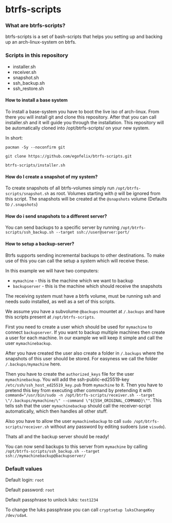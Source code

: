# btrfs-scripts

### What are btrfs-scripts? 
btrfs-scripts is a set of bash-scripts that helps you setting up and backing up an arch-linux-system on btrfs.

### Scripts in this repository
 - installer.sh
 - receiver.sh
 - snapshot.sh
 - ssh_backup.sh
 - ssh_restore.sh

#### How to install a base system
To install a base-system you have to boot the live iso of arch-linux.
From there you will install git and clone this repository.
After that you can call installer.sh and it will guide you through the installation.
This repository will be automatically cloned into /opt/btrfs-scripts/ on your new system.

In short:

`pacman -Sy --noconfirm git`

`git clone https://github.com/egofelix/btrfs-scripts.git`

`btrfs-scripts/installer.sh`

#### How do I create a snapshot of my system?
To create snapshots of all btrfs-volumes simply run `/opt/btrfs-scripts/snapshot.sh` as root.
Volumes starting with `@` will be ignored from this script.
The snapshots will be created at the `@snapshots` volume (Defaults to `/.snapshots`)

#### How do i send snapshots to a different server?
You can send backups to a specific server by running `/opt/btrfs-scripts/ssh_backup.sh --target ssh://user@server:port/`

#### How to setup a backup-server?
Btrfs supports sending incremental backups to other destinations. To make use of this you can call the setup a system which will receive these.

In this example we will have two computers:
- `mymachine` - this is the machine which we want to backup
- `backupserver` - this is the machine which should receive the snapshots

The receiving system must have a btrfs volume, must be running ssh and needs sudo installed, as well as a set of this scripts.

We assume you have a subvolume `@backups` mountet at `/.backups` and have this scripts present at `/opt/btrfs-scripts`.

First you need to create a user which should be used for `mymachine` to connect `backupserver`. If you want to backup multiple machines then create a user for each machine. In our example we will keep it simple and call the user `mymachinebackup`.

After you have created the user also create a folder in `/.backups` where the snapshots of this user should be stored. For easyness we call the folder `/.backups/mymachine` here.

Then you have to create the `authorized_keys` file for the user `mymachinebackup`.
You will add the ssh-public-ed25519-key `/etc/ssh/ssh_host_ed25519_key.pub` from `mymachine` to it. Then you have to pretend this key from executing other command by pretending it with `command="/usr/bin/sudo -n /opt/btrfs-scripts/receiver.sh --target \"/.backups/mymachine/\" --command \"${SSH_ORIGINAL_COMMAND}\""`. This tells ssh that the user `mymachinebackup` should call the receiver-script automatically, which then handles all other stuff.

Also you have to allow the user `mymachinebackup` to call `sudo /opt/btrfs-scripts/receiver.sh` without any password by editing sudoers (use `visudo`).

Thats all and the backup server should be ready!

You can now send backups to this server from `mymachine` by calling `/opt/btrfs-scripts/ssh_backup.sh --target ssh://mymachinebackup@backupserver/`


### Default values
Default login: `root`

Default password: `root`

Default passphrase to unlock luks: `test1234`

To change the luks passphrase you can call `cryptsetup luksChangeKey /dev/sda4`.